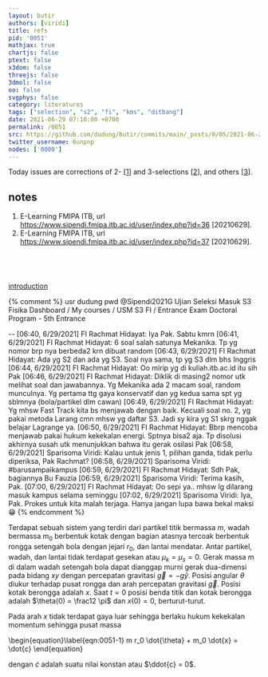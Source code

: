 ```yaml
---
layout: butir
authors: [viridi]
title: refs
pid: '0051'
mathjax: true
chartjs: false
ptext: false
x3dom: false
threejs: false
3dmol: false
oo: false
svgphys: false
category: literatures
tags: ["selection", "s2", "fi", "kms", "ditbang"]
date: 2021-06-29 07:10:00 +0700
permalink: /0051
src: https://github.com/dudung/butir/commits/main/_posts/0/05/2021-06-29-refs.md
twitter_username: 6unpnp
nodes: ['0000']
---
```

Today issues are corrections of 2- [[1](#r1)] and 3-selections [[2](#r2)], and others [[3](#r3)].


## notes
1. <a name=r1></a>E-Learning FMIPA ITB, url <https://www.sipendi.fmipa.itb.ac.id/user/index.php?id=36> [20210629].
2. <a name=r2></a>E-Learning FMIPA ITB, url <https://www.sipendi.fmipa.itb.ac.id/user/index.php?id=37> [20210629].


## &nbsp;
[introduction](0000)


{% comment %}
usr dudung
pwd @Sipendi2021G
Ujian Seleksi Masuk S3 Fisika
Dashboard / My courses /  USM S3 FI /  Entrance Exam Doctoral Program - 5th Entrance


--
[06:40, 6/29/2021] FI Rachmat Hidayat: Iya Pak. Sabtu kmrn
[06:41, 6/29/2021] FI Rachmat Hidayat: 6 soal salah satunya Mekanika. Tp yg nomor brp nya berbeda2 krn dibuat random
[06:43, 6/29/2021] FI Rachmat Hidayat: Ada yg S2 dan ada yg S3. Soal nya sama, tp yg S3 dlm bhs Inggris
[06:44, 6/29/2021] FI Rachmat Hidayat: Oo mirip yg di kuliah.itb.ac.id itu sih Pak
[06:46, 6/29/2021] FI Rachmat Hidayat: Diklik di masing2 nomor utk melihat soal dan jawabannya. Yg Mekanika ada 2 macam soal, random munculnya. Yg pertama ttg gaya konservatif dan yg kedua sama spt yg sblmnya (bola/partikel dlm cawan)
[06:49, 6/29/2021] FI Rachmat Hidayat: Yg mhsw Fast Track kita bs menjawab dengan baik. Kecuali soal no. 2, yg pakai metoda Larang cmn mhsw yg daftar S3. Jadi sy kira yg S1 skrg nggak belajar Lagrange ya.
[06:50, 6/29/2021] FI Rachmat Hidayat: Bbrp mencoba menjawab pakai hukum kekekalan energi. Sptnya bisa2 aja. Tp disolusi akhirnya susah utk menunjukkan bahwa itu gerak osilasi Pak
[06:58, 6/29/2021] Sparisoma Viridi: Kalau untuk jenis 1, pilihan ganda, tidak perlu diperiksa, Pak Rachmat?
[06:58, 6/29/2021] Sparisoma Viridi: #barusampaikampus
[06:59, 6/29/2021] FI Rachmat Hidayat: Sdh Pak, bagiannya Bu Fauzia
[06:59, 6/29/2021] Sparisoma Viridi: Terima kasih, Pak.
[07:00, 6/29/2021] FI Rachmat Hidayat: Oo sepi ya.. mhsw lg dilarang masuk kampus selama seminggu
[07:02, 6/29/2021] Sparisoma Viridi: Iya, Pak. Prokes untuk kita malah terjaga. Hanya jangan lupa bawa bekal maksi 😁
{% endcomment %}

Terdapat sebuah sistem yang terdiri dari partikel titik bermassa $m$, wadah bermassa $m_0$ berbentuk kotak dengan bagian atasnya tercoak berbentuk rongga setengah bola dengan jejari $r_0$, dan lantai mendatar. Antar partikel, wadah, dan lantai tidak terdapat gesekan atau $\mu_k = \mu_s = 0$. Gerak massa $m$ di dalam wadah setengah bola dapat dianggap murni gerak dua-dimensi pada bidang $xy$ dengan percepatan gravitasi $\vec{g} = -g\hat{y}$. Posisi angular $\theta$ diukur terhadap pusat rongga dan arah percepatan gravitasi $\vec{g}$. Posisi kotak berongga adalah $x$. Saat $t = 0$ posisi benda titik dan kotak berongga adalah $\theta(0) = \frac12 \pi$ dan $x(0) = 0$, berturut-turut.

Pada arah $x$ tidak terdapat gaya luar sehingga berlaku hukum kekekalan momentum sehingga pusat massa

\begin{equation}\label{eqn:0051-1}
m r_0 \dot{\theta} + m_0 \dot{x} = \dot{c}
\end{equation}

dengan $\dot{c}$ adalah suatu nilai konstan atau $\ddot{c} = 0$.